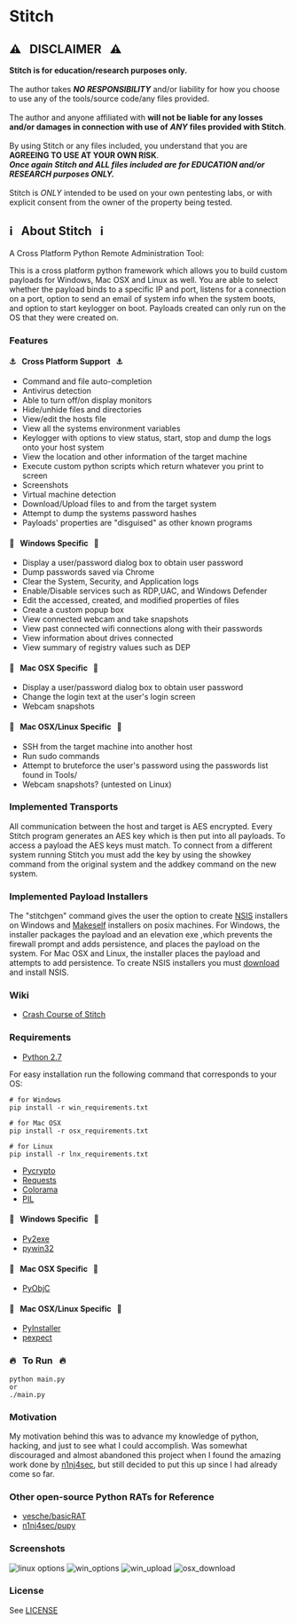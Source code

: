 # Stitch

## :warning: &nbsp; DISCLAIMER &nbsp; :warning:

**Stitch is for education/research purposes only.**
<br><br>
The author takes ***NO RESPONSIBILITY*** and/or liability for how you choose to use any of the tools/source code/any files provided.
<br><br>
The author and anyone affiliated with **will not be liable for any losses and/or damages in connection with use of** ***ANY*** **files provided with Stitch**.
<br><br>
By using Stitch or any files included, you understand that you are **AGREEING TO USE AT YOUR OWN RISK**. 
<br>
***Once again Stitch and ALL files included are for EDUCATION and/or RESEARCH purposes ONLY.***
<br><br>
Stitch is *ONLY* intended to be used on your own pentesting labs, or with explicit consent from the owner of the property being tested.

## :information_source: &nbsp; About Stitch &nbsp; :information_source:
A Cross Platform Python Remote Administration Tool:

This is a cross platform python framework which allows you to build custom payloads for Windows, Mac OSX and Linux as well. You are able to select whether the payload binds to a specific IP and port, listens for a connection on a port, option to send an email of system info when the system boots, and option to start keylogger on boot. Payloads created can only run on the OS that they were created on.

### Features
#### :anchor: &nbsp; Cross Platform Support &nbsp; :anchor:
- Command and file auto-completion
- Antivirus detection 
- Able to turn off/on display monitors
- Hide/unhide files and directories
- View/edit the hosts file
- View all the systems environment variables
- Keylogger with options to view status, start, stop and dump the logs onto your host system
- View the location and other information of the target machine 
- Execute custom python scripts which return whatever you print to screen
- Screenshots
- Virtual machine detection
- Download/Upload files to and from the target system
- Attempt to dump the systems password hashes
- Payloads' properties are "disguised" as other known programs

#### :diamond_shape_with_a_dot_inside: &nbsp; Windows Specific &nbsp; :diamond_shape_with_a_dot_inside:
- Display a user/password dialog box to obtain user password
- Dump passwords saved via Chrome
- Clear the System, Security, and Application logs
- Enable/Disable services such as RDP,UAC, and Windows Defender
- Edit the accessed, created, and modified properties of files
- Create a custom popup box
- View connected webcam and take snapshots
- View past connected wifi connections along with their passwords
- View information about drives connected 
- View summary of registry values such as DEP

#### :apple: &nbsp; Mac OSX Specific &nbsp; :apple:
- Display a user/password dialog box to obtain user password
- Change the login text at the user's login screen
- Webcam snapshots

#### :penguin: &nbsp; Mac OSX/Linux Specific &nbsp; :penguin:
- SSH from the target machine into another host
- Run sudo commands
- Attempt to bruteforce the user's password using the passwords list found in Tools/
- Webcam snapshots? (untested on Linux)

### Implemented Transports
All communication between the host and target is AES encrypted. Every Stitch program generates an AES key which is then put into all payloads. To access a payload the AES keys must match. To connect from a different system running Stitch you must add the key by using the showkey command from the original system and the addkey command on the new system. 

### Implemented Payload Installers
The "stitchgen" command gives the user the option to create [NSIS](http://nsis.sourceforge.net/Main_Page) installers on Windows and [Makeself](http://stephanepeter.com/makeself/) installers on posix machines. For Windows, the installer packages the payload and an elevation exe ,which prevents the firewall prompt and adds persistence, and places the payload on the system. For Mac OSX and Linux, the installer places the payload and attempts to add persistence. To create NSIS installers you must [download](http://nsis.sourceforge.net/Download) and install NSIS. 

### Wiki
* [Crash Course of Stitch](https://github.com/nathanlopez/Stitch/wiki/Crash-Course)

### Requirements
- [Python 2.7](https://www.python.org/downloads/)

For easy installation run the following command that corresponds to your OS:
```
# for Windows
pip install -r win_requirements.txt

# for Mac OSX
pip install -r osx_requirements.txt

# for Linux
pip install -r lnx_requirements.txt
```

- [Pycrypto](https://pypi.python.org/pypi/pycrypto)
- [Requests](http://docs.python-requests.org/en/master/)
- [Colorama](https://pypi.python.org/pypi/colorama)
- [PIL](https://pypi.python.org/pypi/PIL)

#### :diamond_shape_with_a_dot_inside: &nbsp; Windows Specific &nbsp; :diamond_shape_with_a_dot_inside:
- [Py2exe](http://www.py2exe.org/)
- [pywin32](https://sourceforge.net/projects/pywin32/)

#### :apple: &nbsp; Mac OSX Specific &nbsp; :diamond_shape_with_a_dot_inside:
- [PyObjC](https://pythonhosted.org/pyobjc/)

#### :penguin: &nbsp; Mac OSX/Linux Specific &nbsp; :diamond_shape_with_a_dot_inside:
- [PyInstaller](http://www.pyinstaller.org/)
- [pexpect](https://pexpect.readthedocs.io/en/stable/)

### :fire: &nbsp; To Run &nbsp; :fire:
```
python main.py
or
./main.py
```

### Motivation
My motivation behind this was to advance my knowledge of python, hacking, and just to see what I could accomplish. Was somewhat discouraged and almost abandoned this project when I found the amazing work done by [n1nj4sec](https://github.com/n1nj4sec/pupy), but still decided to put this up since I had already come so far. 

### Other open-source Python RATs for Reference
* [vesche/basicRAT](https://github.com/vesche/basicRAT)
* [n1nj4sec/pupy](https://github.com/n1nj4sec/pupy)

### Screenshots

![linux options](https://cloud.githubusercontent.com/assets/13227314/21706500/76fdb962-d37c-11e6-9284-093ad065aeca.PNG)
![win_options](https://cloud.githubusercontent.com/assets/13227314/21706517/80d977b4-d37c-11e6-9588-5cd1bb3ecf37.PNG)
![win_upload](https://cloud.githubusercontent.com/assets/13227314/21706518/83c8509e-d37c-11e6-9f6e-f86b3a696c1a.PNG)
![osx_download](https://cloud.githubusercontent.com/assets/13227314/21706506/79f54e96-d37c-11e6-928b-68a8c57df919.PNG)

### License

See [LICENSE](/LICENSE)
